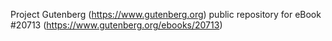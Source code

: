 Project Gutenberg (https://www.gutenberg.org) public repository for eBook #20713 (https://www.gutenberg.org/ebooks/20713)
